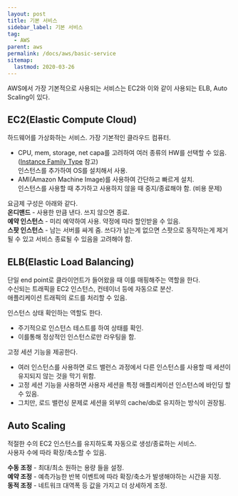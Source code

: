 ```yaml
---
layout: post
title: 기본 서비스
sidebar_label: 기본 서비스
tag:
  - AWS
parent: aws
permalink: /docs/aws/basic-service
sitemap:
  lastmod: 2020-03-26
---
```


AWS에서 가장 기본적으로 사용되는 서비스는 EC2와 이와 같이 사용되는 ELB, Auto Scaling이 있다.

## EC2(Elastic Compute Cloud)
하드웨어를 가상화하는 서비스. 가장 기본적인 클라우드 컴퓨터.  
  - CPU, mem, storage, net capa를 고려하여 여러 종류의 HW를 선택할 수 있음. ([Instance Family Type](https://aws.amazon.com/ko/ec2/instance-types/) 참고)  
인스턴스를 추가하여 OS를 설치해서 사용.
  - AMI(Amazon Machine Image)를 사용하여 간단하고 빠르게 설치.  
인스턴스를 사용할 때 추가하고 사용하지 않을 때 중지/종료해야 함. (비용 문제)  

요금제 구성은 아래와 같다.  
**온디맨드** - 사용한 만큼 낸다. 쓰지 않으면 종료.  
**예약 인스턴스** - 미리 예약하여 사용. 약정에 따라 할인받을 수 있음.  
**스팟 인스턴스** - 남는 서버를 싸게 줌. 쓰다가 남는게 없으면 스팟으로 동작하는게 제거될 수 있고 서비스 종료될 수 있음을 고려해야 함.

## ELB(Elastic Load Balancing)
단일 end point로 클라이언트가 들어왔을 때 이를 매핑해주는 역할을 한다.  
수신되는 트래픽을 EC2 인스턴스, 컨테이너 등에 자동으로 분산.  
애플리케이션 트래픽의 로드를 처리할 수 있음.  

인스턴스 상태 확인하는 역할도 한다.
- 주기적으로 인스턴스 테스트를 하여 상태를 확인.
- 이를통해 정상적인 인스턴스로만 라우팅을 함.  

고정 세션 기능을 제공한다.
- 여러 인스턴스를 사용하면 로드 밸런스 과정에서 다른 인스턴스를 사용할 때 세션이 유지되지 않는 것을 막기 위함.
- 고정 세션 기능을 사용하면 사용자 세션을 특정 애플리케이션 인스턴스에 바인딩 할 수 있음.
- 그치만, 로드 밸런싱 문제로 세션을 외부의 cache/db로 유지하는 방식이 권장됨.

## Auto Scaling
적절한 수의 EC2 인스턴스를 유지하도록 자동으로 생성/종료하는 서비스.  
사용자 수에 따라 확장/축소할 수 있음.  

**수동 조정** - 최대/최소 원하는 용량 들을 설정.  
**예약 조정** - 예측가능한 반복 이벤트에 따라 확장/축소가 발생해야하는 시간을 지정.  
**동적 조정** - 네트워크 대역폭 등 값을 가지고 더 상세하게 조정.